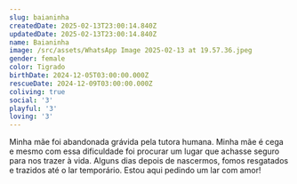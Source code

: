 ```yaml
---
slug: baianinha
createdDate: 2025-02-13T23:00:14.840Z
updatedDate: 2025-02-13T23:00:14.840Z
name: Baianinha
image: /src/assets/WhatsApp Image 2025-02-13 at 19.57.36.jpeg
gender: female
color: Tigrado
birthDate: 2024-12-05T03:00:00.000Z
rescueDate: 2024-12-09T03:00:00.000Z
coliving: true
social: '3'
playful: '3'
loving: '3'
---
```


Minha mãe foi abandonada grávida pela tutora humana. Minha mãe é cega e mesmo com essa dificuldade foi procurar um lugar que achasse seguro para nos trazer à vida. Alguns dias depois de nascermos, fomos resgatados e trazidos até o lar temporário. Estou aqui pedindo um lar com amor!
